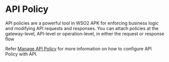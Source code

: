 # API Policy

API policies are a powerful tool in WSO2 APK for enforcing business logic and modifying API requests and responses. You can attach policies at the gateway-level, API-level or operation-level, in either the request or response flow

Refer [Manage API Policy](../../create-api/create-and-attach-api-policies/api-policies-overview/) for more information on how to configure API Policy with API.